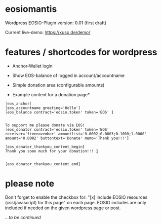 # eosiomantis 
Wordpress EOSIO-Plugin
version: 0.01 (first draft)


Current live-demo:
https://xuso.de/demo/


# features / shortcodes for wordpress

* Anchor-Wallet login 
* Show EOS-balance of logged in account/accountname
* Simple donation area (configurable amounts)

* Example content for a donation page*
```
[eos_anchor] 
[eos_accountname greeting='Hello'] 
[eos_balance contract='eosio.token' token='EOS' ] 
 
 
To support me please donate via EOS! 
[eos_donator contract='eosio.token' token='EOS' receiver='fivenovember' amountlist='0.0002;0.0003;0.1000;1.0000' amount='0.0002' buttontext='Donate' memo='Thank you!!!'] 

[eos_donator_thankyou_content_begin]
Thank you sooo much for your donation!!! 🌻


[eos_donator_thankyou_content_end]
```


# please note
Don't forget to enable the checkbox for:
"[x] include EOSIO resources (css/javascript) for this page"
on each page. EOSIO includes are only included if needed on the given wordpress page or post.




*...to be continued*
